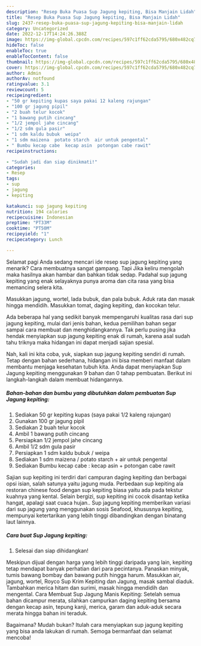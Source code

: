```yaml
---
description: "Resep Buka Puasa Sup Jagung kepiting, Bisa Manjain Lidah"
title: "Resep Buka Puasa Sup Jagung kepiting, Bisa Manjain Lidah"
slug: 2437-resep-buka-puasa-sup-jagung-kepiting-bisa-manjain-lidah
category: Uncategorized
date: 2022-12-17T14:24:26.388Z
image: https://img-global.cpcdn.com/recipes/597c1ff62cda5795/680x482cq70/sup-jagung-kepiting-foto-resep-utama.jpg
hideToc: false
enableToc: true
enableTocContent: false
thumbnail: https://img-global.cpcdn.com/recipes/597c1ff62cda5795/680x482cq70/sup-jagung-kepiting-foto-resep-utama.jpg
cover: https://img-global.cpcdn.com/recipes/597c1ff62cda5795/680x482cq70/sup-jagung-kepiting-foto-resep-utama.jpg
author: Admin
authorAv: notfound
ratingvalue: 3.1
reviewcount: 5
recipeingredient:
- "50 gr kepiting kupas saya pakai 12 kaleng rajungan"
- "100 gr jagung pipil"
- "2 buah telur kocok"
- "1 bawang putih cincang"
- "1/2 jempol jahe cincang"
- "1/2 sdm gula pasir"
- "1 sdm kaldu bubuk  weipa"
- "1 sdm maizena  potato starch  air untuk pengental"
- " Bumbu kecap cabe  kecap asin  potongan cabe rawit"
recipeinstructions:

- "Sudah jadi dan siap dinikmati!"
categories:
- Resep
tags:
- sup
- jagung
- kepiting

katakunci: sup jagung kepiting 
nutrition: 194 calories
recipecuisine: Indonesian
preptime: "PT33M"
cooktime: "PT50M"
recipeyield: "1"
recipecategory: Lunch

---
```



Selamat pagi Anda sedang mencari ide resep sup jagung kepiting yang menarik? Cara membuatnya sangat gampang. Tapi Jika keliru mengolah maka hasilnya akan hambar dan bahkan tidak sedap. Padahal sup jagung kepiting yang enak selayaknya punya aroma dan cita rasa yang bisa memancing selera kita.


Masukkan jagung, wortel, lada bubuk, dan pala bubuk. Aduk rata dan masak hingga mendidih. Masukkan tomat, daging kepiting, dan kocokan telur.

Ada beberapa hal yang sedikit banyak mempengaruhi kualitas rasa dari sup jagung kepiting, mulai dari jenis bahan, kedua pemilihan bahan segar sampai cara membuat dan menghidangkannya. Tak perlu pusing jika hendak menyiapkan sup jagung kepiting enak di rumah, karena asal sudah tahu triknya maka hidangan ini dapat menjadi sajian spesial.


Nah, kali ini kita coba, yuk, siapkan sup jagung kepiting sendiri di rumah. Tetap dengan bahan sederhana, hidangan ini bisa memberi manfaat dalam membantu menjaga kesehatan tubuh kita. Anda dapat menyiapkan Sup Jagung kepiting menggunakan 9 bahan dan 0 tahap pembuatan. Berikut ini langkah-langkah dalam membuat hidangannya.

<!--inarticleads1-->

##### Bahan-bahan dan bumbu yang dibutuhkan dalam pembuatan Sup Jagung kepiting:

1. Sediakan 50 gr kepiting kupas (saya pakai 1/2 kaleng rajungan)
1. Gunakan 100 gr jagung pipil
1. Sediakan 2 buah telur kocok
1. Ambil 1 bawang putih cincang
1. Persiapkan 1/2 jempol jahe cincang
1. Ambil 1/2 sdm gula pasir
1. Persiapkan 1 sdm kaldu bubuk / weipa
1. Sediakan 1 sdm maizena / potato starch + air untuk pengental
1. Sediakan  Bumbu kecap cabe : kecap asin + potongan cabe rawit


Sajian sup kepiting ini terdiri dari campuran daging kepiting dan berbagai opsi isian, salah satunya yaitu jagung muda. Perbedaan sup kepiting ala restoran chinese food dengan sup kepiting biasa yaitu ada pada tekstur kuahnya yang kental. Selain bergizi, sup kepiting ini cocok disantap ketika hangat, apalagi saat cuaca hujan.. Sup jagung kepiting memberikan variasi dari sup jagung yang menggunakan sosis Seafood, khususnya kepiting, mempunyai ketertarikan yang lebih tinggi dibandingkan dengan binatang laut lainnya. 

<!--inarticleads2-->

##### Cara buat Sup Jagung kepiting:


1. Selesai dan siap dihidangkan!

Meskipun dijual dengan harga yang lebih tinggi daripada yang lain, kepiting tetap mendapat banyak perhatian dari para pecintanya. Panaskan minyak, tumis bawang bombay dan bawang putih hingga harum. Masukkan air, jagung, wortel, Royco Sup Krim Kepiting dan Jagung, masak sambal diaduk. Tambahkan merica hitam dan surimi, masak hingga mendidih dan mengental. Cara Membuat Sup Jagung Manis Kepiting: Setelah semua bahan dicampur merata, silahkan campurkan daging kepiting bersama dengan kecap asin, tepung kanji, merica, garam dan aduk-aduk secara merata hingga bahan ini teraduk. 

Bagaimana? Mudah bukan? Itulah cara menyiapkan sup jagung kepiting yang bisa anda lakukan di rumah. Semoga bermanfaat dan selamat mencoba!
